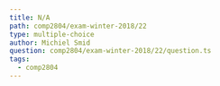 ```yaml
---
title: N/A
path: comp2804/exam-winter-2018/22
type: multiple-choice
author: Michiel Smid
question: comp2804/exam-winter-2018/22/question.ts
tags:
  - comp2804
---
```

